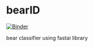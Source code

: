 # bearID

[![Binder](https://mybinder.org/badge_logo.svg)](https://mybinder.org/v2/gh/LePenseur1/bearID.git/HEAD?urlpath=%2Fvoila%2Frender%2Fbearclassifier.ipynb)

bear classifier using fastai library
